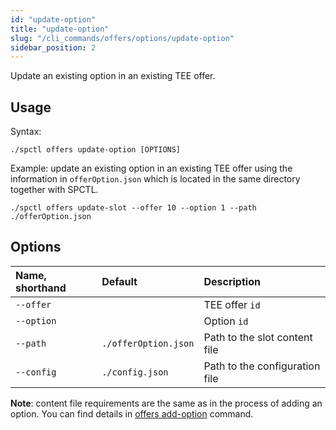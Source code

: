 ```yaml
---
id: "update-option"
title: "update-option"
slug: "/cli_commands/offers/options/update-option"
sidebar_position: 2
---
```


Update an existing option in an existing TEE offer.

## Usage

Syntax:

```
./spctl offers update-option [OPTIONS]
```

Example: update an existing option in an existing TEE offer using the information in `offerOption.json` which is located in the same directory together with SPCTL.

```
./spctl offers update-slot --offer 10 --option 1 --path ./offerOption.json
```

## Options

| **Name, shorthand** | **Default**          | **Description**                |
|:--------------------|:---------------------|:-------------------------------|
| `--offer`           |                      | TEE offer `id`                 |
| `--option`          |                      | Option `id`                    |
| `--path`            | `./offerOption.json` | Path to the slot content file  |
| `--config`          | `./config.json`      | Path to the configuration file |


**Note**: сontent file requirements are the same as in the process of adding an option. You can find details in [offers add-option](/developers/cli_commands/offers/options/add-option) command.